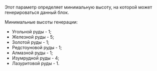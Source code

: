 Этот параметр определяет минимальную высоту, на которой может генерироваться данный блок.

Минимальные высоты генерации:

* Угольной руды - 1;
* Железной руды - 5;
* Золотой руды - 1;
* Редстоуновой руды - 1;
* Алмазной руды - 1;
* Изумрудной руды - 4;
* Лазуритовой руды - 1.